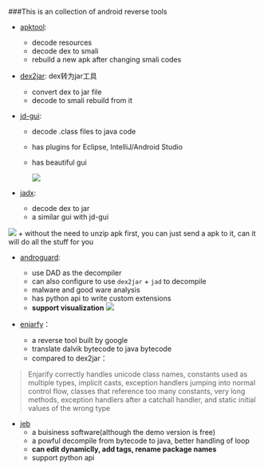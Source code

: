 ###This is an collection of android reverse tools
+ [apktool](https://github.com/iBotPeaches/Apktool): 
  + decode resources
  + decode dex to smali
  + rebuild a new apk after changing smali codes
+ [dex2jar](https://github.com/pxb1988/dex2jar): dex转为jar工具
  + convert dex to jar file
  + decode to smali rebuild from it
+ [jd-gui](https://bitbucket.org/bric3/jd-intellij):
  + decode .class files to java code
  + has plugins for Eclipse, IntelliJ/Android Studio
  + has beautiful gui
  
    ![](http://jd.benow.ca/img/screenshot17.png)

+ [jadx](https://github.com/skylot/jadx/tree/master/jadx-gui/src/main/java/jadx/gui):     
    + decode dex to jar
    + a similar gui with jd-gui

 ![](https://camo.githubusercontent.com/bd3c0ea851c23c4535e43590a86c940a0786faa6/687474703a2f2f736b796c6f742e6769746875622e696f2f6a6164782f6a6164782d6775692e706e67)
    + without the need to unzip apk first, you can just send a apk to it, can it will do all the stuff for you

+ [androguard](https://github.com/androguard/androguard): 
   + use DAD as the decompiler
   + can also configure to use `dex2jar` + `jad` to decompile
   + malware and good ware analysis
   + has python api to write custom extensions
   + **support visualization**
![](https://raw.githubusercontent.com/Juude/droidReverse/master/art/guard.png)

+ [enjarfy](https://github.com/google/enjarify)：
   + a reverse tool built by google
   + translate dalvik bytecode to java bytecode
   + compared to dex2jar：
> Enjarify correctly handles unicode class names, constants used as multiple types, implicit casts, exception handlers jumping into normal control flow, classes that reference too many constants, very long methods, exception handlers after a catchall handler, and static initial values of the wrong type
+ [jeb](https://www.pnfsoftware.com/)
   + a buisiness software(although the demo version is free)
   + a powful decompile from bytecode to java, better handling of loop
   + **can edit dynamiclly, add tags, rename package names**
   + support python api
